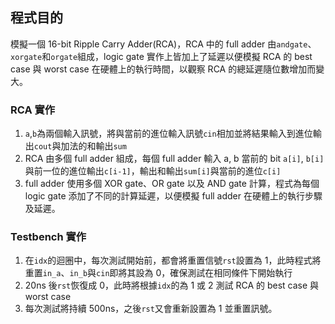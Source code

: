 ## 程式目的
模擬一個 16-bit Ripple Carry Adder(RCA)，RCA 中的 full adder 由`andgate`、`xorgate`和`orgate`組成，logic gate 實作上皆加上了延遲以便模擬 RCA 的 best case 與 worst case 在硬體上的執行時間，以觀察 RCA 的總延遲隨位數增加而變大。

### RCA 實作
1. `a`,`b`為兩個輸入訊號，將與當前的進位輸入訊號`cin`相加並將結果輸入到進位輸出`cout`與加法的和輸出`sum`
2. RCA 由多個 full adder 組成，每個 full adder 輸入 a, b 當前的 bit `a[i]`, `b[i]`與前一位的進位輸出`c[i-1]`，輸出和輸出`sum[i]`與當前的進位`c[i]`
3. full adder 使用多個 XOR gate、OR gate 以及 AND gate 計算，程式為每個 logic gate 添加了不同的計算延遲，以便模擬 full adder 在硬體上的執行步驟及延遲。

### Testbench 實作
1. 在`idx`的迴圈中，每次測試開始前，都會將重置信號`rst`設置為 1，此時程式將重置`in_a`、`in_b`與`cin`即將其設為 0，確保測試在相同條件下開始執行
2. 20ns 後`rst`恢復成 0，此時將根據`idx`的為 1 或 2 測試 RCA 的 best case 與 worst case
3. 每次測試將持續 500ns，之後`rst`又會重新設置為 1 並重置訊號。